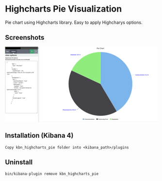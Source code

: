 # Highcharts Pie Visualization 
Pie chart using Highcharts library. Easy to apply Highcharys options.

## Screenshots
![screenshot](/kbn_highcharts_pie/images/pie-k4.png?raw=true)

## Installation (Kibana 4)
```
Copy kbn_highcharts_pie folder into <kibana_path>/plugins 
```

## Uninstall
```
bin/kibana-plugin remove kbn_highcharts_pie
```
